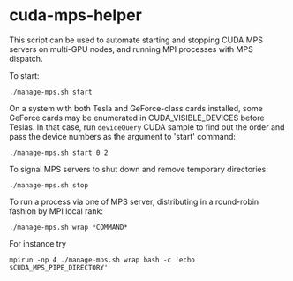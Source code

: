 cuda-mps-helper
===============

This script can be used to automate starting and stopping CUDA MPS servers on
multi-GPU nodes, and running MPI processes with MPS dispatch.

To start:

    ./manage-mps.sh start

On a system with both Tesla and GeForce-class cards installed, some GeForce
cards may be enumerated in CUDA_VISIBLE_DEVICES before Teslas.  In that case,
run `deviceQuery` CUDA sample to find out the order and pass the device
numbers as the argument to 'start' command:

    ./manage-mps.sh start 0 2

To signal MPS servers to shut down and remove temporary directories:

    ./manage-mps.sh stop

To run a process via one of MPS server, distributing in a round-robin fashion
by MPI local rank:

    ./manage-mps.sh wrap *COMMAND*

For instance try

    mpirun -np 4 ./manage-mps.sh wrap bash -c 'echo $CUDA_MPS_PIPE_DIRECTORY'
